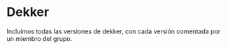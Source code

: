 # Dekker
Incluimos todas las versiones de dekker, con cada versión comentada por un miembro del grupo. 
